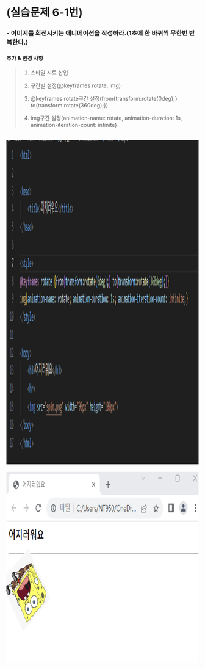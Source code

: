 # (실습문제 6-1번)

### - 이미지를 회전시키는 애니메이션을 작성하라.(1초에 한 바퀴씩 무한번 반복한다.)

#### 추가 & 변경 사항

>    1. 스타일 시트 삽입
>    >
>    2. 구간별 설정(@keyframes rotate, img)
>    >
>    3. @keyframes rotate구간 설정(from{transform:rotate(0deg);} to{transform:rotate(360deg);})
>    >
>    4. img구간 설정(animation-name: rotate, animation-duration: 1s, animation-iteration-count: infinite)

<br><img src="1.png" width="1000" height="850" title="px(픽셀) 크기 설정" alt="1번 이미지"></img><br/>
<br><img src="2.png" width="1000" height="500" title="px(픽셀) 크기 설정" alt="1번 이미지"></img><br/>
